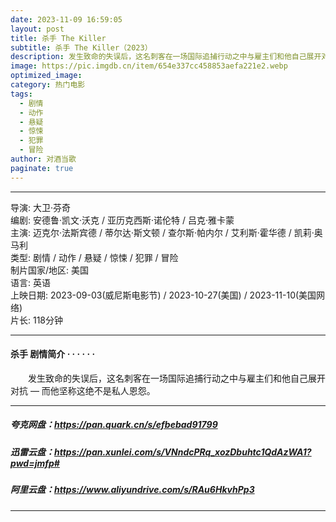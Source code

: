 ```yaml
---
date: 2023-11-09 16:59:05
layout: post
title: 杀手 The Killer
subtitle: 杀手 The Killer（2023）
description: 发生致命的失误后，这名刺客在一场国际追捕行动之中与雇主们和他自己展开对抗 — 而他坚称这绝不是私人恩怨...
image: https://pic.imgdb.cn/item/654e337cc458853aefa221e2.webp
optimized_image: 
category: 热门电影
tags:
  - 剧情
  - 动作
  - 悬疑
  - 惊悚
  - 犯罪
  - 冒险
author: 对酒当歌
paginate: true
---
```


---

导演: 大卫·芬奇  
编剧: 安德鲁·凯文·沃克 / 亚历克西斯·诺伦特 / 吕克·雅卡蒙  
主演: 迈克尔·法斯宾德 / 蒂尔达·斯文顿 / 查尔斯·帕内尔 / 艾利斯·霍华德 / 凯莉·奥马利  
类型: 剧情 / 动作 / 悬疑 / 惊悚 / 犯罪 / 冒险  
制片国家/地区: 美国  
语言: 英语  
上映日期: 2023-09-03(威尼斯电影节) / 2023-10-27(美国) / 2023-11-10(美国网络)  
片长: 118分钟  

---

#### 杀手 剧情简介 · · · · · ·

　　发生致命的失误后，这名刺客在一场国际追捕行动之中与雇主们和他自己展开对抗 — 而他坚称这绝不是私人恩怨。

---

##### 夸克网盘：<https://pan.quark.cn/s/efbebad91799>

##### 迅雷云盘：<https://pan.xunlei.com/s/VNndcPRq_xozDbuhtc1QdAzWA1?pwd=jmfp#>

##### 阿里云盘：<https://www.aliyundrive.com/s/RAu6HkvhPp3>

---
